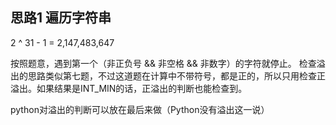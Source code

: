 ## 思路1 遍历字符串

2 ^ 31 - 1 = 2,147,483,647

按照题意，遇到第一个（非正负号 && 非空格 && 非数字）的字符就停止。
检查溢出的思路类似第七题，不过这道题在计算中不带符号，都是正的，所以只用检查正溢出。如果结果是INT_MIN的话，正溢出的判断也能检查到。

python对溢出的判断可以放在最后来做（Python没有溢出这一说）
